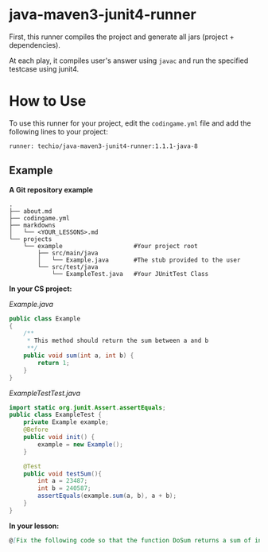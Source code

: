 # java-maven3-junit4-runner

First, this runner compiles the project and generate all jars (project + dependencies).

At each play, it compiles user's answer using `javac` and run the specified testcase using junit4. 


# How to Use

To use this runner for your project, edit the `codingame.yml` file and add the following lines to your project:

    runner: techio/java-maven3-junit4-runner:1.1.1-java-8

## Example

**A Git repository example**

```
.
├── about.md
├── codingame.yml
├── markdowns
│   └── <YOUR_LESSONS>.md
└── projects
    └── example                    #Your project root
        ├── src/main/java
        │   └── Example.java       #The stub provided to the user
        └── src/test/java
            └── ExampleTest.java   #Your JUnitTest Class
```

**In your CS project:**

*Example.java*
```java
public class Example
{
	/**
	 * This method should return the sum between a and b
	 **/
	public void sum(int a, int b) {
	    return 1;
	}
}
```

*ExampleTestTest.java*
```java
import static org.junit.Assert.assertEquals;
public class ExampleTest {
	private Example example;
	@Before
	public void init() {
		example = new Example();
	}

	@Test
	public void testSum(){
		int a = 23487;
		int b = 240587;
		assertEquals(example.sum(a, b), a + b);
	}
}
```

**In your lesson:**
```md
@[Fix the following code so that the function DoSum returns a sum of integer]({"stubs": ["src/main/java/Example.java"],"command": "ExampleTest#testSum"})
```
